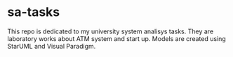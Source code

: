 # sa-tasks
This repo is dedicated to my university system analisys tasks. They are laboratory works about ATM system and start up. Models are created using StarUML and Visual Paradigm.
